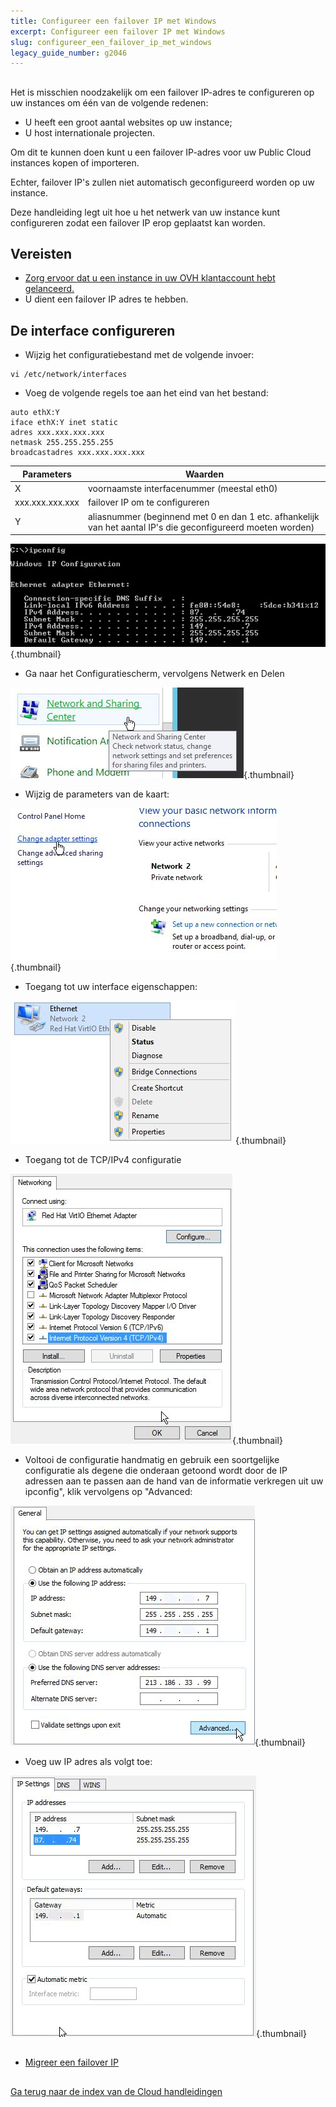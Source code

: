 ```yaml
---
title: Configureer een failover IP met Windows
excerpt: Configureer een failover IP met Windows
slug: configureer_een_failover_ip_met_windows
legacy_guide_number: g2046
---
```



## 
Het is misschien noodzakelijk om een failover IP-adres te configureren op uw instances om één van de volgende redenen: 

- U heeft een groot aantal websites op uw instance;
- U host internationale projecten. 

Om dit te kunnen doen kunt u een failover IP-adres voor uw Public Cloud instances kopen of importeren. 

Echter, failover IP's zullen niet automatisch geconfigureerd worden op uw instance. 

Deze handleiding legt uit hoe u het netwerk van uw instance kunt configureren zodat een failover IP erop geplaatst kan worden.


## Vereisten

- [Zorg ervoor dat u een instance in uw OVH klantaccount hebt gelanceerd.]({legacy}1775)
- U dient een failover IP adres te hebben.




## De interface configureren

- Wijzig het configuratiebestand met de volgende invoer: 

```
vi /etc/network/interfaces
```


- Voeg de volgende regels toe aan het eind van het bestand: 

```
auto ethX:Y
iface ethX:Y inet static
adres xxx.xxx.xxx.xxx
netmask 255.255.255.255
broadcastadres xxx.xxx.xxx.xxx
```



|Parameters|Waarden|
|---|---|
|X|voornaamste interfacenummer (meestal eth0)|
|xxx.xxx.xxx.xxx|failover IP om te configureren|
|Y|aliasnummer (beginnend met 0 en dan 1 etc. afhankelijk van het aantal IP's die geconfigureerd moeten worden)|



![](images/img_3609.jpg){.thumbnail}

- Ga naar het Configuratiescherm, vervolgens Netwerk en Delen



![](images/img_3602.jpg){.thumbnail}

-  Wijzig de parameters van de kaart:



![](images/img_3603.jpg){.thumbnail}

- Toegang tot uw interface eigenschappen:



![](images/img_3604.jpg){.thumbnail}

- Toegang tot de TCP/IPv4 configuratie



![](images/img_3605.jpg){.thumbnail}

- Voltooi de configuratie handmatig en gebruik een soortgelijke configuratie als degene die onderaan getoond wordt door de IP adressen aan te passen aan de hand van de informatie verkregen uit uw ipconfig", klik vervolgens op "Advanced:



![](images/img_3606.jpg){.thumbnail}

- Voeg uw IP adres als volgt toe:



![](images/img_3607.jpg){.thumbnail}


## 

- [Migreer een failover IP]({legacy}1890)




## 
[Ga terug naar de index van de Cloud handleidingen]({legacy}1785)

